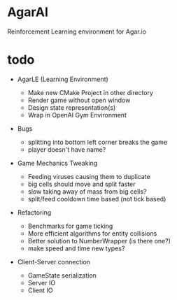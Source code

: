 # AgarAI

Reinforcement Learning environment for Agar.io

# todo
- AgarLE (Learning Environment)
  - Make new CMake Project in other directory
  - Render game without open window
  - Design state representation(s)
  - Wrap in OpenAI Gym Environment
- Bugs
  - splitting into bottom left corner breaks the game
  - player doesn't have name?
- Game Mechanics Tweaking
  - Feeding viruses causing them to duplicate
  - big cells should move and split faster
  - slow taking away of mass from big cells?
  - split/feed cooldown time based (not tick based)
- Refactoring
  - Benchmarks for game ticking
  - More efficient algorithms for entity collisions
  - Better solution to NumberWrapper (is there one?)
  - make speed and time new types?

- Client-Server connection
  - GameState serialization
  - Server IO
  - Client IO

